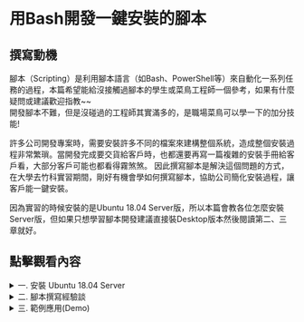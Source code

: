 # 用Bash開發一鍵安裝的腳本

## 撰寫動機
腳本（Scripting）是利用腳本語言（如Bash、PowerShell等）來自動化一系列任務的過程，本篇希望能給沒接觸過腳本的學生或菜鳥工程師一個參考，如果有什麼疑問或建議歡迎指教~~  
開發腳本不難，但是沒碰過的工程師其實滿多的，是職場菜鳥可以學一下的加分技能!

許多公司開發專案時，需要安裝許多不同的檔案來建構整個系統，造成整個安裝過程非常繁瑣。當開發完成要交貨給客戶時，也都還要再寫一篇複雜的安裝手冊給客戶看，大部分客戶可能也都看得霧煞煞。
因此撰寫腳本是解決這個問題的方式，在大學去竹科實習期間，剛好有機會學如何撰寫腳本，協助公司簡化安裝過程，讓客戶能一鍵安裝。

因為實習的時候安裝的是Ubuntu 18.04 Server版，所以本篇會教各位怎麼安裝Server版，但如果只想學習腳本開發建議直接裝Desktop版本然後閱讀第二、三章就好。

## 點擊觀看內容
<details>
<summary>一. 安裝 Ubuntu 18.04 Server</summary>

**安裝步驟：**
1. 前往 [Ubuntu 下載 ISO 檔](https://releases.ubuntu.com/18.04/)
      ![安裝步驟](readme%20image/圖片2.png)
   
2. 使用 [Rufus](https://rufus.ie/zh_TW/) 製作 Ubuntu 開機碟，可以參考 [PYDOING 大大的教學影片](https://www.youtube.com/watch?v=i7Uee78td-s)，下圖是製作完成後開機碟的樣子。  
   開機碟（或Live USB）是指一個可啟動ubuntu的USB隨身碟，一般Desktop版燒錄完打開會是Ubuntu試用版的桌面，可以拿來安裝正式的Ubuntu或修復系統等等。
   
   Server版打開則是直接進入安裝介面，如下圖所示。  
   ![開機碟完成](readme%20image/圖片3.png)  
   ![Desktop版與Server版](readme%20image/圖片4.png)

3. 燒錄完成後變可重新開機，開機時狂按各家廠牌設定的BIOS鍵進入BIOS。  
   (*每台電腦進入bios的按鍵不同，微星是DEL鍵)  
   BIOS是電腦開機第一個被載入的軟體，負責初始化硬體，我們可以在此選擇要用哪個裝置開機。  
   ![補一張啥時進bios](readme%20image/圖片6.png)

4. 選擇使用開機碟裝置來開機，開機後就會進入到安裝介面，這裡基本上就是照著建議裝就好了，只有分割磁碟那裡比較危險要小心不要刪到自己的資料。
   ![補一張磁碟分割](readme%20image/圖片5.jpg)
</details>

<details>
<summary>二. 腳本撰寫經驗談</summary>
  
**腳本撰寫：**
腳本其實就只是一堆Bash指令的集合，如果真的沒有在cmd下過指令的初學者可以先看看這篇(補個基礎)。要寫得好不用死背這些東西，寫久自然就會了，重點是要**快速精簡、具可讀性、錯誤處理、檢查或等待機制**。那麼這三點是什麼意思又該如何執行呢?  

**1.快速精簡：**
編寫指令不難，但是要如何寫得有**效率**呢? 筆者認為第一步是要先**設計並熟悉你的資料夾結構**。假設今天您設計了一套軟體，並且要設計如何讓客戶用簡單的方式安裝，可能的結構範例如下:
![補一張資料夾結構](readme%20image/圖片7.png)  
假設您今天設計了一套軟體，要幫客戶的新電腦安裝您的產品，那你的安裝包就可以設計成這樣，包含Ubuntu GUI安裝資料、顯卡驅動(GPU Driver)、您設計的軟體(System Data)、軟體的相關依賴(System Dependencies)、跟其他幫助系統加速的資料等等，每個資料夾的功能定義都簡潔明瞭，這樣不僅能減少撰寫時檢查路徑的時間，客戶端也方便閱讀。  

再來如何**精簡**呢? 假設有一個腳本，它需要多次進行文件壓縮操作，可能像這樣：
```bash
# 壓縮檔案的代碼重複多次
tar -czvf backup1.tar.gz /path/to/dir1
echo "Backup for dir1 completed."

tar -czvf backup2.tar.gz /path/to/dir2
echo "Backup for dir2 completed."

tar -czvf backup3.tar.gz /path/to/dir3
echo "Backup for dir3 completed."
```

那你就可以將重複的部分改為**函數調用**:
```
#!/bin/bash

# 定義壓縮和打印的函數
compress_and_notify() {
    local filename=$1
    local dir=$2

    tar -czvf "$filename" "$dir"
    echo "Backup for $dir completed."
}

# 調用函數來壓縮不同的目錄
compress_and_notify "backup1.tar.gz" "/path/to/dir1"
compress_and_notify "backup2.tar.gz" "/path/to/dir2"
compress_and_notify "backup3.tar.gz" "/path/to/dir3"
```

再來就是**避免冗長的程式與命名**，腳本的目的應該是簡單的任務自動化，保持每個腳本專注於一個功能，不要讓腳本變得過於複雜。
如果功能變得複雜，也可以考慮將其**拆成多個腳本**，由主腳本去執行多個小型腳本。

**2.具可讀性：**
**適當的註釋**可以幫助客戶端的工程師或維修時，快速讓人理解目的及原理。我自己習慣還會在**開頭寫出每個腳本的解決目標**，例如:  
![補一張腳本目標](readme%20image/圖片9.png)  
這樣打開檔案就很清楚的知道這份腳本想達成什麼目的。方便我們可以系統化的**畫出流程圖**畫出流程圖，避免錯誤也加速開發，注意這些小細節，才能寫出高品質的腳本。

**3.錯誤處理：**
每台機器的配置都不同，腳本很常會有失敗的情況，所以**印出錯誤及設定處理機制**是很重要的環節。舉例來說，我想複製一個文件到目的地資料夾:
```
#印出錯誤
cp file.txt /destination/         #copy file.txt 到destination
if [ $? -ne 0 ]; then             #如果$?(一種可以儲存上一個命令的狀態的變數) -ne 0(不等於0，失敗的意思)
  echo "Error: 文件複製失敗！"
  exit 1
fi

#加入錯誤處理跟印出錯誤，如果目標不存在，就創建一個
DESTINATION="/destination/"

if [ ! -d "$DESTINATION" ]; then
  echo "目標目錄不存在，正在創建 $DESTINATION..."
  mkdir -p "$DESTINATION"
  if [ $? -ne 0 ]; then
    echo "錯誤：無法創建目標目錄 $DESTINATION"
    exit 1
  fi
fi

cp file.txt "$DESTINATION"
if [ $? -eq 0 ]; then
  echo "文件複製成功！"
else
  echo "錯誤：文件複製失敗。"
  exit 1
fi

```
如果複製失敗就可以印出來。因為腳本是一個自動流程，就算失敗也會繼續執行後面的程式，所以**如果沒有印出來，最後全部執行完可能會很難找出錯誤點**。我們也可以**加入一些簡單的錯誤處理機制**，比如說目的地資料夾不存在時就創建一個新的等等。

**4.檢查或等待機制：**
安裝到一個環節或結束後，我們可以增設一些檢查點，來檢查每個階段有沒有安裝成功，比如說在安裝python函式庫的腳本中加入:
```
#!/bin/bash

# 檢查 OpenCV 是否安裝
if python3 -c "import cv2" 2>/dev/null; then
    echo "OpenCV is installed. Version: $(python3 -c 'import cv2; print(cv2.__version__)')"
else
    echo "OpenCV is not installed."
fi

```
每個階段都設置，可以幫助我們**更快的檢查有沒有成功及問題可能出在哪**。同時，如果安裝某些資料時，我們應該要**增設計時器**等待安裝完成後再繼續，例如:  
![補一張計時器](readme%20image/圖片10.png)
我們設了一個三分鐘的計時器，等待OpenCV安裝完成後，在繼續執行後面的腳本。

</details>
<details>
<summary>三. 範例應用(Demo)</summary>

**Let's Demo：**
講完觀念之後，我們可以實作一個小Demo看看~
我撰寫了一個腳本用來安裝我以前開發的小專案，首先就先git clone吧
```
git clone https://github.com/pix1506/BashScripts-OneClickInstallation.git
```
clone下來之後可以去demo資料夾裡面打開腳本（node-red-falldetection.sh），這裡寫了一個範例腳本是[安裝node-red跟導入我開發的小專案json檔](https://github.com/pix1506/NodeRed-FallPrevention.git)。


</details>


